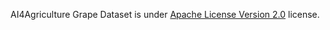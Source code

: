 AI4Agriculture Grape Dataset is under [Apache License Version 2.0](https://www.apache.org/licenses/LICENSE-2.0) license.